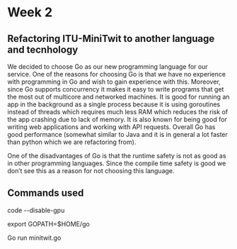 # Week 2


## Refactoring ITU-MiniTwit to another language and tecnhology
We decided to choose Go as our new programming language for our service. One of the reasons for choosing Go is that we have no experience with programming in Go and wish to gain experience with this. Moreover, since Go supports concurrency it makes it easy to write programs that get the most out of multicore and networked machines. It is good for running an app in the background as a single process because it is using goroutines instead of threads which requires much less RAM which reduces the risk of the app crashing due to lack of memory. It is also known for being good for writing web applications and working with API requests. Overall Go has good performance (somewhat similar to Java and it is in general a lot faster than python which we are refactoring from). 

One of the disadvantages of Go is that the runtime safety is not as good as in other programming languages. Since the compile time safety is good we don’t see this as a reason for not choosing this language.  

## Commands used

code --disable-gpu

export GOPATH=$HOME/go

Go run minitwit.go
